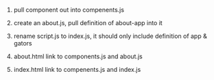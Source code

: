 1. pull component out into compenents.js

2. create an about.js, pull definition of about-app into it

3. rename script.js to index.js, it should only include definition of app & gators

4. about.html link to components.js and about.js

5. index.html link to compenents.js and index.js